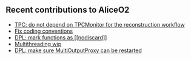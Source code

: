 ## Recent contributions to AliceO2
- [TPC: do not depend on TPCMonitor for the reconstruction workflow](https://github.com/AliceO2Group/AliceO2/pull/9926)
- [Fix coding conventions](https://github.com/AliceO2Group/AliceO2/pull/9905)
- [DPL: mark functions as [[nodiscard]]](https://github.com/AliceO2Group/AliceO2/pull/9899)
- [Multithreading wip](https://github.com/AliceO2Group/AliceO2/pull/9896)
- [DPL: make sure MultiOutputProxy can be restarted](https://github.com/AliceO2Group/AliceO2/pull/9889)

